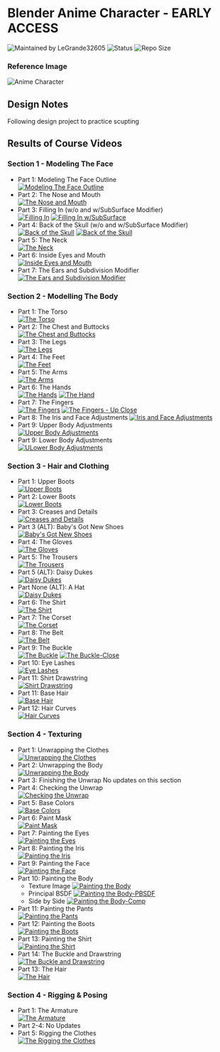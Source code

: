 # Blender Anime Character - EARLY ACCESS


![Maintained by LeGrande32605](https://img.shields.io/static/v1?label=Maintained%20by&message=LeGrande32605&color=blue)
![Status](https://img.shields.io/static/v1?label=Status&message=Work%20In%20Progress&color=yellow)
![Repo Size](https://img.shields.io/github/repo-size/legrande32605/GameDev-Blender-Anime-Character)

### Reference Image
![Anime Character](./Reference%20Images/references-final-character.png)

## Design Notes
Following design project to practice scupting


## Results of Course Videos
### Section 1 - Modeling The Face
- Part 1: Modeling The Face Outline   
[![Modeling The Face Outline](./Renders/Thumb%20-%20Modeling%20The%20Face%20Outline.png)](./Renders/Modeling%20The%20Face%20Outline.png)
- Part 2: The Nose and Mouth   
[![The Nose and Mouth](./Renders/Thumb%20-%20The%20Nose%20and%20Mouth.png)](./Renders/The%20Nose%20and%20Mouth.png)
- Part 3: Filling In (w/o and w/SubSurface Modifier)  
[![Filling In](./Renders/Thumb%20-%20Filling%20In.png)](./Renders/Filling%20In.png)
[![Filling In w/SubSurface](./Renders/Thumb%20-%20Filling%20In-SubSurface.png)](./Renders/Filling%20In-SubSurface.png)
- Part 4: Back of the Skull (w/o and w/SubSurface Modifier)  
[![Back of the Skull](./Renders/Thumb%20-%20Back%20of%20the%20Skull.png)](./Renders/Back%20of%20the%20Skull.png)
[![Back of the Skull](./Renders/Thumb%20-%20Back%20of%20the%20Skull-SubSurface.png)](./Renders/Back%20of%20the%20Skull-SubSurface.png)
- Part 5: The Neck   
[![The Neck](./Renders/Thumb%20-%20The%20Neck.png)](./Renders/The%20Neck.png)
- Part 6: Inside Eyes and Mouth   
[![Inside Eyes and Mouth](./Renders/Thumb%20-%20Inside%20Eyes%20and%20Mouth.png)](./Renders/Inside%20Eyes%20and%20Mouth.png)
- Part 7: The Ears and Subdivision Modifier   
[![The Ears and Subdivision Modifier](./Renders/Thumb%20-%20The%20Ears%20and%20Subdivision%20Modifier.png)](./Renders/The%20Ears%20and%20Subdivision%20Modifier.png)
### Section 2 - Modelling The Body
- Part 1: The Torso   
[![The Torso](./Renders/Thumb%20-%20The%20Torso.png)](./Renders/The%20Torso.png)
- Part 2: The Chest and Buttocks   
[![The Chest and Buttocks](./Renders/Thumb%20-%20The%20Chest%20and%20Buttocks.png)](./Renders/The%20Chest%20and%20Buttocks.png)
- Part 3: The Legs   
[![The Legs](./Renders/Thumb%20-%20The%20Legs.png)](./Renders/The%20Legs.png)
- Part 4: The Feet   
[![The Feet](./Renders/Thumb%20-%20The%20Feet.png)](./Renders/The%20Feet.png)
- Part 5: The Arms   
[![The Arms](./Renders/Thumb%20-%20The%20Arms.png)](./Renders/The%20Arms.png)
- Part 6: The Hands   
[![The Hands](./Renders/Thumb%20-%20The%20Hands.png)](./Renders/The%20Hands.png)
[![The Hand](./Renders/Thumb%20-%20The%20Hand.png)](./Renders/The%20Hand.png)
- Part 7: The Fingers   
[![The Fingers](./Renders/Thumb%20-%20The%20Fingers.png)](./Renders/The%20Fingers.png)
[![The Fingers - Up Close](./Renders/Thumb%20-%20The%20Fingers-close.png)](./Renders/The%20Fingers-close.png)
- Part 8: The Iris and Face Adjustments
[![Iris and Face Adjustments](./Renders/Thumb%20-%20Iris%20and%20Face.png)](./Renders/Iris%20and%20Face.png)
- Part 9: Upper Body Adjustments   
[![Upper Body Adjustments](./Renders/Thumb%20-%20Upper%20Body.png)](./Renders/Upper%20Body.png)
- Part 9: Lower Body Adjustments   
[![ULower Body Adjustments](./Renders/Thumb%20-%20Lower%20Body.png)](./Renders/Lower%20Body.png)
### Section 3 - Hair and Clothing
- Part 1: Upper Boots   
[![Upper Boots](./Renders/Thumb%20-%20Upper%20Boots.png)](./Renders/Upper%20Boots.png)
- Part 2: Lower Boots   
[![Lower Boots](./Renders/Thumb%20-%20Lower%20Boots.png)](./Renders/Lower%20Boots.png)
- Part 3: Creases and Details   
[![Creases and Details](./Renders/Thumb%20-%20Creases%20and%20Details.png)](./Renders/Creases%20and%20Details.png)
- Part 3 (ALT): Baby's Got New Shoes   
[![Baby's Got New Shoes](./Renders/Thumb%20-%20Alt%20Clothes-Shoes.png)](./Renders/Alt%20Clothes-Shoes.png)
- Part 4: The Gloves   
[![The Gloves](./Renders/Thumb%20-%20The%20Gloves.png)](./Renders/The%20Gloves.png)
- Part 5: The Trousers   
[![The Trousers](./Renders/Thumb%20-%20The%20Trousers.png)](./Renders/The%20Trousers.png)
- Part 5 (ALT): Daisy Dukes   
[![Daisy Dukes](./Renders/Thumb%20-%20Alt%20Clothes-Trousers.png)](./Renders/Alt%20Clothes-Trousers.png)
- Part None (ALT): A Hat  
[![Daisy Dukes](./Renders/Thumb%20-%20Alt%20Clothes-Hat.png)](./Renders/Alt%20Clothes-Hat.png)
- Part 6: The Shirt   
[![The Shirt](./Renders/Thumb%20-%20The%20Shirt.png)](./Renders/The%20Shirt.png)
- Part 7: The Corset   
[![The Corset](./Renders/Thumb%20-%20The%20Corset.png)](./Renders/The%20Corset.png)
- Part 8: The Belt   
[![The Belt](./Renders/Thumb%20-%20The%20Belt.png)](./Renders/The%20Belt.png)
- Part 9: The Buckle   
[![The Buckle](./Renders/Thumb%20-%20The%20Buckle.png)](./Renders/The%20Buckle.png)
[![The Buckle-Close](./Renders/Thumb%20-%20The%20Buckle-close.png)](./Renders/The%20Buckle-close.png)
- Part 10: Eye Lashes   
[![Eye Lashes](./Renders/Thumb%20-%20Facial%20Hair.png)](./Renders/Facial%20Hair.png)
- Part 11: Shirt Drawstring   
[![Shirt Drawstring](./Renders/Thumb%20-%20Drawstring.png)](./Renders/Drawstring.png)
- Part 11: Base Hair   
[![Base Hair](./Renders/Thumb%20-%20Base%20Hair.png)](./Renders/Base%20Hair.png)
- Part 12: Hair Curves   
[![Hair Curves](./Renders/Thumb%20-%20Hair%20Curves.png)](./Renders/Hair%20Curves.png)
### Section 4 - Texturing
- Part 1: Unwrapping the Clothes   
[![Unwrapping the Clothes](./UVUnwrap/Thumb%20-%20Unwrapping%20the%20Clothes.png)](./UVUnwrap/Clothes.png)
- Part 2: Unwrapping the Body   
[![Unwrapping the Body](./UVUnwrap/Thumb%20-%20Unwrapping%20the%20Body.png)](./UVUnwrap/Body.png)
- Part 3: Finishing the Unwrap 
No updates on this section
- Part 4: Checking the Unwrap   
[![Checking the Unwrap](./UVUnwrap/Thumb%20-%20Textured.png)](./UVUnwrap/Textured.png)
- Part 5: Base Colors   
[![Base Colors](./Renders/Thumb%20-%20Base%20Colors.png)](./Renders/Base%20Colors.png)
- Part 6: Paint Mask   
[![Paint Mask](./Renders/Thumb%20-%20Paint%20Mask.png)](./Renders/Paint%20Mask.png)
- Part 7: Painting the Eyes  
[![Painting the Eyes](./Renders/Thumb%20-%20Painting%20the%20Eyes.png)](./Renders/Painting%20the%20Eyes.png)
- Part 8: Painting the Iris  
[![Painting the Iris](./Renders/Thumb%20-%20Painting%20the%20Iris.png)](./Renders/Painting%20the%20Iris.png)
- Part 9: Painting the Face  
[![Painting the Face](./Renders/Thumb%20-%20Painting%20the%20Face.png)](./Renders/Painting%20the%20Face.png)
- Part 10: Painting the Body  
    - Texture Image
[![Painting the Body](./Renders/Thumb%20-%20Painting%20the%20Body.png)](./Renders/Painting%20the%20Body.png)
    - Principal BSDF
[![Painting the Body-PBSDF](./Renders/Thumb%20-%20Painting%20the%20Body-PBSDF.png)](./Renders/Painting%20the%20Body-PBSDF.png)
    - Side by Side
[![Painting the Body-Comp](./Renders/Thumb%20-%20Painting%20the%20Body-Comp.png)](./Renders/Painting%20the%20Body-Comp.png)
- Part 11: Painting the Pants  
[![Painting the Pants](./Renders/Thumb%20-%20Painting%20the%20Pants.png)](./Renders/Painting%20the%20Pants.png)
- Part 12: Painting the Boots  
[![Painting the Boots](./Renders/Thumb%20-%20Painting%20the%20Boots.png)](./Renders/Painting%20the%20Boots.png)
- Part 13: Painting the Shirt  
[![Painting the Shirt](./Renders/Thumb%20-%20Painting%20the%20Shirt.png)](./Renders/Painting%20the%20Shirt.png)
- Part 14: The Buckle and Drawstring  
[![The Buckle and Drawstring](./Renders/Thumb%20-%20Buckle.png)](./Renders/Buckle.png)
- Part 13: The Hair  
[![The Hair](./Renders/Thumb%20-%20The%20Hair.png)](./Renders/The%20Hair.png)
### Section 4 - Rigging &amp; Posing
- Part 1: The Armature  
[![The Armature](./Renders/Thumb%20-%20Dem%20Bones.png)](./Renders/Dem%20Bones.png)
- Part 2-4: No Updates  
- Part 5: Rigging the Clothes  
[![The Rigging the Clothes](./Renders/Thumb%20-%20Rigging%20the%20Clothes.png)](./Renders/Rigging%20the%20Clothes.png)